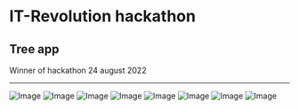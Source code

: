 # IT-Revolution hackathon
## Tree app

Winner of hackathon 24 august 2022

---

![Image](https://lh3.googleusercontent.com/Kgi_GUR2FhYXcequbB5LAGZcDaEJLTER1n-yYgSCKIZv1_l6PCQ5VkiKi5vF_delWqFqNMOQ4Oia3hm_astejkHThC6G4Mj-KO9cIGzVbPPXJTQPi7NZme48bKskBoO4SEB2QLLW7RfWRUrxEO-4B737WiOei5WcfgqIcqlxQCFMRYDbk-lm72OU6Jmukzy1Shc_vEjhom7PPs_6eLWsQN2cHbw19oBQJB9XazOFrtkT9wLTZUZXZnj2tETXyZ_Iu6x4y1Qh91Q3EF-3MMIjOP2EFYqawKn6noEDn9sguQujXE6ICk4yE0sgHrNOGMSdBXQLkyDu0aWp2EV-I0dlEc3KGztUf0PY6_HFmT5W9565kMpfM9XpamLRYtfctURCRCK8OUxY5hGQIRsRB2eRAiwld1clZyivNDb8L3QqSNtFC0m6wo_vrlw3K9A-YStfF4ggjkLpBJTCcOZRFmArIz7DYJ2D4rto8fgGCcBil4gmf1Yz5uZSMHfA474z8eBeeWPYczE17bH42PazoDM6dJubAmz5jiKAOLVZKZc9Vo0rFW-_2J6T2OVIoODviRC94q3tUJTZZZPpV25K-GwVEyO9dFOKACh_SJyjXsXR6cdMI4oHsTKt7BEblk5YKe7pcnyEinKANtxyBMlwWxrEahAkRhsdIwPnuUUH4G3GmTRgCdr_YZnd23-XFuM4gAIF0FvdnwFNXxIkS2u0eaGya55taVvfsl2-wYqSq_g_fu7-szVM-7RA2JgzJ0pvzWK5O0MBh4wQHMUc3sTC54H6e9WLl9J7OMP7SzI=w1500-h937-no?authuser=0)
![Image](https://lh3.googleusercontent.com/opATHc_aukEmiJnglWVUOmtxYQr6VtofO5571cXZNLuQtrC1wDepRpkvP_uC3y_I0ZpJWyFBommZJqhiriyqstv9bOdie0d07XlWuVc61GU6TUVxdL2LXqVesSxtiTHmsMdCyhLbHsAHGNf9x6WCaQoRSQ2VoVPbDMMuAX6c3fhRNOOxIy5PnzpTbeQBhbEj8jEaSTPFGEDuWnpQLcRdJwGOMYQQ-AgjMhw-Imec9Hl-DwLr360l-aMjCKmU5cIFt9Q17dZMzLunGy6-dP6xO5qmWHwzVZMxF-r-1ZWfkHleQiKapAkOGpPskrmppkWF00-QUhh8FSryVSsbNzd2VM87TjXtTl8adKifwEJhxJy0TvpebbkOOXXVqI2_j21VAUVaqvSKNpG_0bz4H34ccsmR7cYydrzinMe6sZiin8zqO3h_3UblFwhW-IMSXrXNAN7RSEjwYTW3EcoSK1Qfy7Fo02wWAjUijKUINoMMGhm66741aEXeB-C36nCJwl2sTh1S0rg9zOzpTAsRA2soBMlmPoRbdo0w8PwLz9IeasTELQ4hvr-7CZGja4_Ec2P_Ppy6fnk059JKeWzx6nC14hjeon_wq4kWpjEIIshdyFHCNkLtUSh1VRzMucEsHYo32AyFQIBAQHH3-KqsPpguCcK9-E2bjey5fiuB4dR8pSQ85ck9mndE0uPnMpno4xfWPfM7TL3IdBqSragDMNqoZM5cUUDdS7EIW3q08Bi1tYBMx2fM0YEli79p27TtbO2c8We0ND9p-c26GgBaoOGI0V5-fRXgmY0qZGh_vKuak1Oo782pnR-MwcLUkBG7ZCFzuhQYko26x5qmBKxLlKZzpRLoBYIoC-023XsQmc6FinHt6jT35jB_orMa4cxE1pGVen50grL_wzFXRMsayJJtt9sNrloRccfGHooPSE_kaSAqjXqPrZ0FOqgUtgE1Ez1z4k84dcRH5VzYaw=w1500-h937-no?authuser=0)
![Image](https://lh3.googleusercontent.com/1nKkym-_ohA53nd1yncmGz53tul8JzKLpnb0Jnd151KpisFrgbX7eUd1Kly_Z0N4W3O-hxJtqJrB_it7-Od_3QXDS3Oo-ytODbXiXvyHv7gabhSuDIT2Y4cR0cLlVPYLLzJvbIYnSrQ6EQ6euHdN07Pd--Wg400iuDPw8qJfYtxvYatp6pUbuJBKgubbldQHlXnDChwbLizhcradmnXSqO6ZXu-pX2Bhe9uZIYuqFSgm3moE9ufA9gXLd8Rh7Hnp5usvJapQq-iviNGIMhYBqsa3mKE6vDjecA4wrH6GrYU6P30yXChc5pwXvuc312vLsHlpwoatf5Mdl70th9brw9LK_j-OROoKQNzkTrf382-tDZNaZz77G74pewtEsp8xjnu84rpwKBpmIWk13U1-3RYnbU4uV_5UoDT_jiKOjxY8EIQTJm1DjuETMkeqCnZndmff5GTIumcsuCS4hrbX8TZIx5apO1-Phglo_OausWVYmAqHmSvBF--NGW7yCZh56PuachdxdV01pG8TBbe5IxSl47UUOpUDoT8cxewYqymteEBB4ecLvef2QjocpRJQDxjvBy03awzJh9sTLi1dumlhRVjOHW0lGPjrXbir_loLz1Xr-fz1FIRYX-k7s6SQgFs6gzaf5X_PSpPc6nDDwSpQh2ZWysGRit-Q3-zVKobpaVqpImZCRNul9FLgfx7gfCLh3BbfzPeGgRwlyU91dkdwQ-7R6Cbb08XbVvZN6iPUZmWBL1O5GdZRdjX5slmTiks60iDInoHk6wUV58ZKZIyzdt9NChH88-M=w1500-h937-no?authuser=0)
![Image](https://lh3.googleusercontent.com/ljw5ywHN-gqDnGB2HHX8p4TaLJDxki17dq_92r32yl7nQ_Pw7eTdQKucKfoSkKtsvvV7FFjHqD0OiueP8Z37SPDwkK1osSjFtk9dYnV5dqpMbi16oBY-4rtTBwUUagloJXPLErqLuyaTw5slt3hPJ4pPFkzkdQTh49U_cz0iBsD4goVGM9D0SK_iJZTFRxKUsbBQ-THdFT7-dMHyhHujqhZGyZVj7GrtQXIVe1tqojtLKDbIcYguQ3khcfDSb6GEJMO8WOtLDdVyUTzqqf3YAJm_BYTqPRh4MHaCRNBmPGasbWKW7i1NcgS8n-s4eu-rCzGFjuWmj4LXrAU3aeSv9tXsXJYiDClLIpesVVqAHY1gGtzfYkwbEGhICAbNq6tu710F_T9dMDtaT6Ob6NJRVEz3LN4bt_VYLGhl_WRHg_Xo0DByL41V5jCo3xP2un57pBEH1NSbrjuRxJy4CXNyJXGgYox-J9AD7Pav_MJb5qm_cJXubty8xhmv9Nq55pXV156Q-65Dj27i66FRksRESxJ3bN7wwn-7VUd60otMTS1lFsAbl1Lxnj6eXsRy2J4FfQgQKnl2KIyTZNQUxYliPaha_7GiOw7sv6uUDh18gVSuZXE-PjSmQEXUqAq_dTHEWwquiF5vEq84vZt0IgmANVk6lcEyrh-D5DTWE3L6Xd0hQAlg-UZ8dvYeyZ9jnvV2AaBDqXQDoSeW79GprDwj1qNLLBASTPh_N7sAZISIoNZi6SYSRpBXL4SI9DNs4CifnI9UFtKUlxngknUtgBl7Bd3pc5adpvBQqw4=w1500-h937-no?authuser=0)
![Image](https://lh3.googleusercontent.com/02-gn75nWmOZ3yMlz6VqBmSoDlzH6q2FwdBeEB5MfNFtgBiuADmP1h8bEbrp51CeeHjf43EJc9xfu6t8itHkNPOV62y3KmpdICBEwo9B7D_tQd_CnYaZmw4Bk3nbqW7Imn3GW1FkGOHECCMXcPzKMj7qZ0Yt8VcDxPLhOiKOAX4IB3_N7l9QowvX66wQyjoXA4TzU-OJ_YS15jjyPmgZ7xPjtJKjjSzZqqDHETS-6LIbYuITodGWt3Wh1wdQPxpTbwvlPCxb0oR_cgnoHdvsxjeACMCvanrZuqj2ex2L4NM-LuafDuW3XCk8z0hasOhdszXX9Fcl37mFG_7-GXhclXbk_tK96gm4nC0E-UhPfP86C8THJ5CtnfKTOuLqGAi6DDDEnOZk-O7bPnVTeiiUxHqWnTjhVfudY_qLMM8AOn5CxszGjePXLGF_W3uQ1COiKExVCt0Bui8-FfoXaKCjXMNTeYePMzfPe4QBJjwVGpUNJktVer01w7-8sTLBFY7u3Q2LMkzeMqpU6cR_TOmkbbOw262BBWiraGVRQ8fiGG3aE0QADqydaKkk_7tKwySvZiJdn5a-Vb7kdXjct9y1SBt_aIb5YkJ2TJTr7_gKB7kpUL91Pro67q3PZTuQ5ykTS3mn9w3hMxiJh3Qn0s2ZcD1Csr9KX7bBNFl0aWYXz_07lC8m-up7PAg2n5rfFQe57KIMo84WHAkWiNXWP3QnUqRnQm_Wk7wqsRXkH9ljW93xJun_3nmMz3VUULVmUp_fP_YR9j1p3jLaDb2TVYmVI_6ztPB6AkPeye3JOzhGcCUKQtZm0E7CVf-do3lp2XuIHUNRTn4d7xBZU1apba02j0bjLv0etrv1rlf6lssEVJB8yFgb4nGu3HylPLZXjPjRKa0EjJOecDrQIohGeiSqedvANKXCbZRkrrhq-Fin_w554cjPmZisZPETDGQkMW_4nM6RYrQc00NHfw=w1500-h937-no?authuser=0)
![Image](https://lh3.googleusercontent.com/N-GRDBmlpel8C8u7wqYQbbIZN0Su-9YvkWxpJXFmTxIR2ft6X1yyTF0eB_YEKQ3oBHIcOw1qAN1xNX2wHD9vFAyxmYwb5S0LEjfufRDM2uHQsVSVru_gDLrt87rtxRIA64wICNmSEfjncz1XINqDq_n6IccRwyjaPssE799PB3MHLeL0H22RAF_iUnVBzdabvA9-4OazBZkmlvGqaSfkQ-HaZp3mX9qr1Nbs2aoJ6thp5291Zl5WJjYD1ydDdN_aqRCPxokEnK1xkyVwcRIwY8CyVWtVYIbmAb75izi_0Ucc9aVoI0-3aAUOQirj7G27CVS4dCFAR6optf9YKxgOeTZiOTLvfi2JE5ro3S95uvioOrfDVKGTDAk6RjDo5FxINL2iUqK8rwxKvCpY33Pyq13tk9kBhjR5uQn9iqflZS0s1auIR6SRlz0Z1OIq9iLVaXPi6oS8BTojK9erM-_Kc5sBrtavkkHJwoV6FZ0sdFlwJd2tG0ro_mQ7q10CRyW31gyOA0gqE5ep48dgCY4xIWmQlfUcx3aLcGbU11rbs6SZpH7rTkBtM4FrC2kDjjRBoVeJba2moVhrIlS2gsFdkKY6naNskXygkDd4PkkwQ9KqSNlxPwUPGxqQ0qz7EBOTx_F0Cu0rAzKHCmCPhMs5wu4vLQfFLnJbTC5EQnie4bZ27I8C4QWvKiav1JwqlM7Fb-b2PFwwvsQDRFqG3m_v6-cipAmUsoUcX8wdBXXx8MY2Kk6oIAOY8k1sIXFzQfANaG3yBOVap4KfMXDhJRjVcib3sHXF_ZuzlI4=w1500-h937-no?authuser=0)
![Image](https://lh3.googleusercontent.com/nhmGw6OF5_OYGvWwKfII6kSLAVZQ8j1d-PmsbDJd2Npm3sOmWOenPAj7noNngzlxyp2Pa_FILcckdj1rJxAnvFEmLOXAOWaPfmcMInRUlKowSc9bQvbgi6VThVScbwPjbuhdjzw9kYetx-Y3xRt5LXs0OK3DExoe6n2uyJpZ0lSBa-h1SAnQts-0L0Ow_25ywdsGYLw9sOnKSwRnS_JMsC1bssUDC7wY6YPJGxGlS5VbOd9Mq77m03if-Y9Mue4n6MdcmyPG6MInN5Ya_pzxVget07nlfB6gmPCdpyPQKtb3yOTNqISe02MWoH_f4aTNmHKe_r3mK-jGGcMfuwmW9hVeE1OD30ZQ8O67umnB6MxUwaIPubHuyk-VGEKN3r9O20sf0u9UT6GWy6iJF5b5yH9fp1pcWWbrW9yO0nrWZvYQ1GGpV2Q5teJdLgqHVjw2Im4sB6yppgya8pCCdRPrxHAOwskXI4tGGG1NF8GFOUz9A743or9R7yzMi0Q-Akx24Tu6JAWs97URC9XSlZBUPznj0-EzheqhrTUx2_-p7vGo4zXpr7168775j2snFcgvQVEOpMWms-Mv59SpF1yzHI4zCX7CRbi8qOyDWVsNZf-46OeaCA14MAgbMZsBGdHf3YLjoXGGuKnEinpt0m-SVqudNcZU3hZ2hceHsXJ1tNCoVt2eaUr_zg6RIvvSPiBuavw0fJgxSS_JjbcUC1iQm9bD4oDD2EW4j4tLVemfmwf0W-D12IgP5lw6iGuUusy7ORGNDvXKB2nyMJZFQVYgIzafKxtOxZclwO-9NbTREyjWoi98cgzELv_hSwetWc9bwa1OBfdpCTwm86PvanTBPOQQ8ksHW3aPZSUD6jOpPnvXKCYJYT2usPjvqK25hGsHJf_e4h865bwoeAaEo3urvWl_-EhjB_bpKlBYbx_VAWTNNnlQfLQjqpZmIQZKmDt979dIKaph5qVn3Q=w1500-h937-no?authuser=0)
![Image](https://lh3.googleusercontent.com/udGR3YErfOMrIWAQLVDKcwLFczTcnDdQmjxNw5JGU20DlCYfaNcY4t3yX--TxFhmvtAcdDmWeU7VGVwJSbrkxTqb9YoZBFsAe0rItG5ItNHeZU0ibqYXmP9nPUWm1yYVjS8A9aRaK_uzyBrCGJRAGzTGdDTbEYfnc0CymJ0Y2gSUFDlk3fpNlQBeCOXoLZPfxnIaFX3KfW5UfQE0viDHcGztNIBrgrIk2vNafYcLcYdNlLv3oKWhsN6RPjcL9qel3DnqRKs9Q9HqVq3KvCk7BhxzvNVMh_PSO7szu7Ow0RS7YObW02eC4g7DyZJiV3RN-xvGpxfOgDMa4zA_hO-UjQifOf7n4yaCI_wYOlASPcbXoo5qbsZf815ACEuC6ru9_c08_iOlLBfGf8IFs3xWrN3jfyXQObB-Ke7rA-B3rRG7YvCmtof-cueyGvZ4-ohG76nWPw95ySunaxQwbMMmRuF5pzdO0riFHeVkvi4O__GbjCOIK7gqST-byPEMvbCSS3eSi0ynlfMw2B4KmBPh0zOYr_vyjmHnKqUn42mM4ywZ0QlEVXqcGEb00p0TocLFKY849dI1EDvdAlNoQoKwTaTFsgu5xZiLgBIwaQ5bFqjpbfqS5F92TcJkVTQLJGhHikw9Mhs1TTCMHsigXmzJB0TddOnYw5yZehQwKEVDI3m3CzLAzbzpQQfK-98iQ01kZ8psZpTy5_USptTrc_aks1kRtgjpEo278NoNizqj7lc1QQlcIstaC65lb4nPCx__bGgfYCF-BOWnt4Tyuq3iR-5mVADJq74R3zE=w1500-h937-no?authuser=0)

